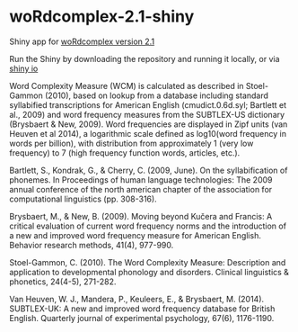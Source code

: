 # woRdcomplex-2.1-shiny
Shiny app for [woRdcomplex version 2.1](https://github.com/unccard/woRdcomplex-2.1)

Run the Shiny by downloading the repository and running it locally, or via [shiny io]()

Word Complexity Measure (WCM) is calculated as described in Stoel-Gammon (2010), based on lookup from a database including standard syllabified transcriptions for American English (cmudict.0.6d.syl; Bartlett et al., 2009) and word frequency measures from the SUBTLEX-US dictionary (Brysbaert & New, 2009). Word frequencies are displayed in Zipf units (van Heuven et al 2014), a logarithmic scale defined as log10(word frequency in words per billion), with distribution from approximately 1 (very low frequency) to 7 (high frequency function words, articles, etc.).

Bartlett, S., Kondrak, G., & Cherry, C. (2009, June). On the syllabification of phonemes. In Proceedings of human language technologies: The 2009 annual conference of the north american chapter of the association for computational linguistics (pp. 308-316).

Brysbaert, M., & New, B. (2009). Moving beyond Kučera and Francis: A critical evaluation of current word frequency norms and the introduction of a new and improved word frequency measure for American English. Behavior research methods, 41(4), 977-990.

Stoel-Gammon, C. (2010). The Word Complexity Measure: Description and application to developmental phonology and disorders. Clinical linguistics & phonetics, 24(4-5), 271-282.

Van Heuven, W. J., Mandera, P., Keuleers, E., & Brysbaert, M. (2014). SUBTLEX-UK: A new and improved word frequency database for British English. Quarterly journal of experimental psychology, 67(6), 1176-1190.

